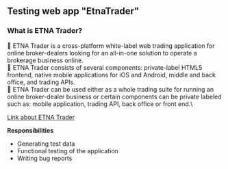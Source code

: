 ## Testing web app "EtnaTrader"

### What is ETNA Trader?

🔸 ETNA Trader is a cross-platform white-label web trading application for online broker-dealers looking for an all-in-one solution to operate a brokerage business online.\
🔸 ETNA Trader consists of several components: private-label HTML5 frontend, native mobile applications for iOS and Android, middle and back office, and trading APIs.\
🔸 ETNA Trader can be used either as a whole trading suite for running an online broker-dealer business or certain components can be private labeled such as: mobile application, trading API, back office or front end.\

[Link about ETNA Trader](https://brokerhelp.etnatrader.com/)

**Responsibilities**
- Generating test data
- Functional testing of the application
- Writing bug reports
